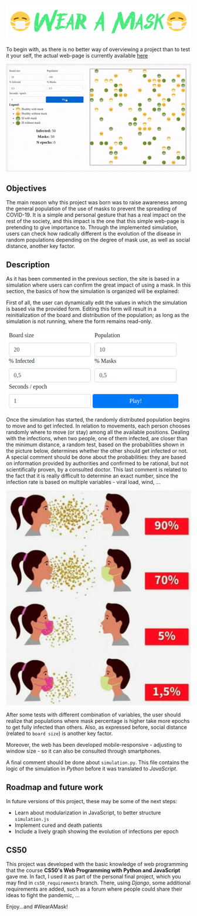 ![](media/logo.png)

To begin with, as there is no better way of overviewing a project than to test it your self, the actual web-page is currently available [here](http://dangui.duckdns.org/wear-a-mask/simulation.html)

![](media/simulation.gif)

## Objectives

The main reason why this project was born was to raise awareness among the general population of the use of masks to prevent the spreading of COVID-19. It is a simple and personal gesture that has a real impact on the rest of the society, and this impact is the one that this simple web-page is pretending to give importance to. Through the implemented simulation, users can check how radically different is the evolution of the disease in random populations depending on the degree of mask use, as well as social distance, another key factor.

## Description

As it has been commented in the previous section, the site is based in a simulation where users can confirm the great impact of using a mask. In this section, the basics of how the simulation is organized will be explained:

First of all, the user can dynamically edit the values in which the simulation is based via the provided form. Editing this form will result in a reinitialization of the board and distribution of the population; as long as the simulation is not running, where the form remains read-only. 

![](media/form.png)

Once the simulation has started, the randomly distributed population begins to move and to get infected. In relation to movements, each person chooses randomly where to move (or stay) among all the available positions. Dealing with the infections, when two people, one of them infected,  are closer than the minimum distance, a random test, based on the probabilities shown in the picture below, determines whether the other should get infected or not. A special comment should be done about the probabilities: they are based on information provided by authorities and confirmed to be rational, but not scientifically proven, by a consulted doctor. This last comment is related to the fact that it is really difficult to determine an exact number, since the infection rate is based on multiple variables - viral load, wind, ...

![](media/masks_prob.png)

After some tests with different combination of variables, the user should realize that populations where mask percentage is higher take more epochs to get fully infected than others. Also, as expressed before, social distance (related to `board size`) is another key factor.

Moreover, the web has been developed mobile-responsive - adjusting to window size - so it can also be consulted through smartphones.

A final comment should be done about `simulation.py`. This file contains the logic of the simulation in _Python_ before it was translated to _JavaScript_.

## Roadmap and future work

In future versions of this project, these may be some of the next steps:

* Learn about modularization in JavaScript, to better structure `simulation.js`
* Implement cured and death patients
* Include a lively graph showing the evolution of infections per epoch

## CS50

This project was developed with the basic knowledge of web programming that the course **CS50's Web Programming with Python and JavaScript** gave me. In fact, I used it as part of the personal final project, which you may find in `cs50_requirements` branch. There, using _Django_, some additional requirements are added, such as a forum where people could share their ideas to fight the pandemic, ...

Enjoy...and #WearAMask!
